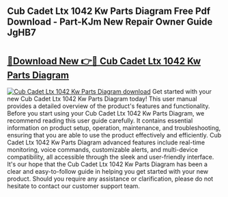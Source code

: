 ## Cub Cadet Ltx 1042 Kw Parts Diagram Free Pdf Download - Part-KJm New Repair Owner Guide JgHB7

# <h2><a href="http://dfpkf4c.blite.top/?on=Cub+Cadet+Ltx+1042+Kw+Parts+Diagram">🔗Download New 👉🔴 Cub Cadet Ltx 1042 Kw Parts Diagram</a></h2>

[![Cub Cadet Ltx 1042 Kw Parts Diagram download](https://i.imgur.com/lujVjoI.png)](http://dfpkf4c.blite.top/?on=Cub+Cadet+Ltx+1042+Kw+Parts+Diagram)
Get started with your new Cub Cadet Ltx 1042 Kw Parts Diagram today! This user manual provides a detailed overview of the product's features and functionality. Before you start using your Cub Cadet Ltx 1042 Kw Parts Diagram, we recommend reading this user guide carefully. It contains essential information on product setup, operation, maintenance, and troubleshooting, ensuring that you are able to use the product effectively and efficiently. Cub Cadet Ltx 1042 Kw Parts Diagram advanced features include real-time monitoring, voice commands, customizable alerts, and multi-device compatibility, all accessible through the sleek and user-friendly interface. It's our hope that the Cub Cadet Ltx 1042 Kw Parts Diagram has been a clear and easy-to-follow guide in helping you get started with your new product. Should you require any assistance or clarification, please do not hesitate to contact our customer support team.
